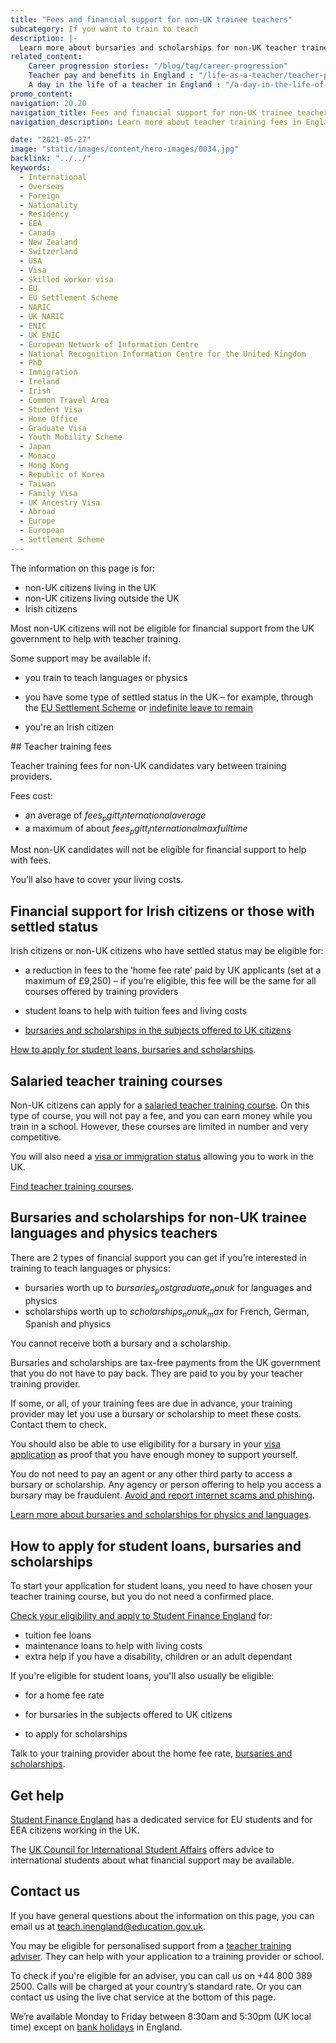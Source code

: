 ```yaml
---
title: "Fees and financial support for non-UK trainee teachers"
subcategory: If you want to train to teach
description: |-
  Learn more about bursaries and scholarships for non-UK teacher trainees.
related_content:
    Career progression stories: "/blog/tag/career-progression"
    Teacher pay and benefits in England : "/life-as-a-teacher/teacher-pay-and-benefits"
    A day in the life of a teacher in England : "/a-day-in-the-life-of-a-teacher"
promo_content:
navigation: 20.20
navigation_title: Fees and financial support for non-UK trainee teachers
navigation_description: Learn more about teacher training fees in England and financial help for physics and languages trainees.

date: "2021-05-27"
image: "static/images/content/hero-images/0034.jpg"
backlink: "../../"
keywords:
  - International
  - Overseas
  - Foreign
  - Nationality
  - Residency
  - EEA
  - Canada
  - New Zealand
  - Switzerland
  - USA
  - Visa
  - Skilled worker visa
  - EU
  - EU Settlement Scheme
  - NARIC
  - UK NARIC
  - ENIC
  - UK ENIC
  - European Network of Information Centre
  - National Recognition Information Centre for the United Kingdom
  - PhD
  - Immigration
  - Ireland
  - Irish
  - Common Travel Area
  - Student Visa
  - Home Office
  - Graduate Visa
  - Youth Mobility Scheme
  - Japan
  - Monaco
  - Hong Kong
  - Republic of Korea
  - Taiwan
  - Family Visa
  - UK Ancestry Visa
  - Abroad
  - Europe
  - European
  - Settlement Scheme
---
```


The information on this page is for:

* non-UK citizens living in the UK
* non-UK citizens living outside the UK
* Irish citizens


Most non-UK citizens will not be eligible for financial support from the UK government to help with teacher training.

Some support may be available if:

* you train to teach languages or physics

* you have some type of settled status in the UK – for example, through the [EU Settlement Scheme](https://www.gov.uk/settled-status-eu-citizens-families) or [indefinite leave to remain](https://www.gov.uk/indefinite-leave-to-remain)

* you're an Irish citizen

## Teacher training fees

Teacher training fees for non-UK candidates vary between training providers.

Fees cost:

* an average of $fees_pgitt_internationalaverage$
* a maximum of about $fees_pgitt_internationalmaxfulltime$

Most non-UK candidates will not be eligible for financial support to help with fees.

You’ll also have to cover your living costs.

## Financial support for Irish citizens or those with settled status

Irish citizens or non-UK citizens who have settled status may be eligible for:

* a reduction in fees to the ‘home fee rate’ paid by UK applicants (set at a maximum of £9,250) – if you’re eligible, this fee will be the same for all courses offered by training providers

* student loans to help with tuition fees and living costs

* [bursaries and scholarships in the subjects offered to UK citizens](/funding-and-support/scholarships-and-bursaries)

[How to apply for student loans, bursaries and scholarships](#how-to-apply-for-student-loans-bursaries-and-scholarships).


## Salaried teacher training courses

Non-UK citizens can apply for a [salaried teacher training course](/funding-and-support/salaried-teacher-training). On this type of course, you will not pay a fee, and you can earn money while you train in a school. However, these courses are limited in number and very competitive.

You will also need a [visa or immigration status](/non-uk-teachers/visas-for-non-uk-trainees#skilled-worker-visa) allowing you to work in the UK.

[Find teacher training courses](https://www.gov.uk/find-postgraduate-teacher-training-courses).

## Bursaries and scholarships for non-UK trainee languages and physics teachers

There are 2 types of financial support you can get if you’re interested in training to teach languages or physics:

* bursaries worth up to $bursaries_postgraduate_nonuk$ for languages and physics
* scholarships worth up to $scholarships_nonuk_max$ for French, German, Spanish and physics

You cannot receive both a bursary and a scholarship.

Bursaries and scholarships are tax-free payments from the UK government that you do not have to pay back. They are paid to you by your teacher training provider.

If some, or all, of your training fees are due in advance, your training provider may let you use a bursary or scholarship to meet these costs. Contact them to check.

You should also be able to use eligibility for a bursary in your [visa application](/non-uk-teachers/visas-for-non-uk-trainees) as proof that you have enough money to support yourself.

You do not need to pay an agent or any other third party to access a bursary or scholarship. Any agency or person offering to help you access a bursary may be fraudulent. [Avoid and report internet scams and phishing](https://www.gov.uk/report-suspicious-emails-websites-phishing).

[Learn more about bursaries and scholarships for physics and languages](/funding-and-support/scholarships-and-bursaries).


## How to apply for student loans, bursaries and scholarships

To start your application for student loans, you need to have chosen your teacher training course, but you do not need a confirmed place.

[Check your eligibility and apply to Student Finance England](https://www.gov.uk/student-finance) for:

* tuition fee loans
* maintenance loans to help with living costs
* extra help if you have a disability, children or an adult dependant

If you're eligible for student loans, you'll also usually be eligible:

* for a home fee rate

* for bursaries in the subjects offered to UK citizens

* to apply for scholarships

Talk to your training provider about the home fee rate, [bursaries and scholarships](/funding-and-support/scholarships-and-bursaries).

## Get help

[Student Finance England](https://www.gov.uk/contact-student-finance-england) has a dedicated service for EU students and for EEA citizens working in the UK.

The [UK Council for International Student Affairs](https://www.ukcisa.org.uk/About-UKCISA) offers advice to international students about what financial support may be available.

## Contact us

If you have general questions about the information on this page, you can email us at teach.inengland@education.gov.uk.

You may be eligible for personalised support from a [teacher training adviser](/teacher-training-advisers). They can help with your application to a training provider or school.

To check if you're eligible for an adviser, you can call us on +44 800 389 2500. Calls will be charged at your country’s standard rate. Or you can contact us using the live chat service at the bottom of this page.

We’re available Monday to Friday between 8:30am and 5:30pm (UK local time) except on [bank holidays](https://www.gov.uk/bank-holidays) in England.
